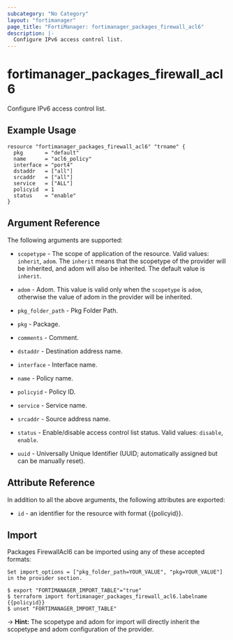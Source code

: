```yaml
---
subcategory: "No Category"
layout: "fortimanager"
page_title: "FortiManager: fortimanager_packages_firewall_acl6"
description: |-
  Configure IPv6 access control list.
---
```


# fortimanager_packages_firewall_acl6
Configure IPv6 access control list.

## Example Usage

```hcl
resource "fortimanager_packages_firewall_acl6" "trname" {
  pkg       = "default"
  name      = "acl6_policy"
  interface = "port4"
  dstaddr   = ["all"]
  srcaddr   = ["all"]
  service   = ["ALL"]
  policyid  = 1
  status    = "enable"
}
```

## Argument Reference


The following arguments are supported:

* `scopetype` - The scope of application of the resource. Valid values: `inherit`, `adom`. The `inherit` means that the scopetype of the provider will be inherited, and adom will also be inherited. The default value is `inherit`.
* `adom` - Adom. This value is valid only when the `scopetype` is `adom`, otherwise the value of adom in the provider will be inherited.
* `pkg_folder_path` - Pkg Folder Path.
* `pkg` - Package.

* `comments` - Comment.
* `dstaddr` - Destination address name.
* `interface` - Interface name.
* `name` - Policy name.
* `policyid` - Policy ID.
* `service` - Service name.
* `srcaddr` - Source address name.
* `status` - Enable/disable access control list status. Valid values: `disable`, `enable`.

* `uuid` - Universally Unique Identifier (UUID; automatically assigned but can be manually reset).


## Attribute Reference

In addition to all the above arguments, the following attributes are exported:
* `id` - an identifier for the resource with format {{policyid}}.

## Import

Packages FirewallAcl6 can be imported using any of these accepted formats:
```
Set import_options = ["pkg_folder_path=YOUR_VALUE", "pkg=YOUR_VALUE"] in the provider section.

$ export "FORTIMANAGER_IMPORT_TABLE"="true"
$ terraform import fortimanager_packages_firewall_acl6.labelname {{policyid}}
$ unset "FORTIMANAGER_IMPORT_TABLE"
```
-> **Hint:** The scopetype and adom for import will directly inherit the scopetype and adom configuration of the provider.
